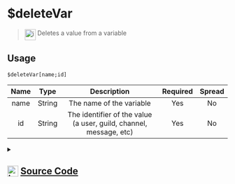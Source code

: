 # $deleteVar
> <img align="top" src="https://upload.wikimedia.org/wikipedia/commons/thumb/e/e4/Infobox_info_icon.svg/160px-Infobox_info_icon.svg.png?20150409153300" alt="image" width="25" height="auto"> Deletes a value from a variable
## Usage
```
$deleteVar[name;id]
```
| Name | Type | Description | Required | Spread
| :---: | :---: | :---: | :---: | :---: |
name | String | The name of the variable | Yes | No
id | String | The identifier of the value (a user, guild, channel, message, etc) | Yes | No
<details>
<summary>
    
## <img align="top" src="https://cdn4.iconfinder.com/data/icons/iconsimple-logotypes/512/github-512.png" alt="image" width="25" height="auto">  [Source Code](https://github.com/tryforge/ForgeScript-V2/blob/main/src/native/deleteVar.ts)
    
</summary>
    
```ts
import { ArgType, NativeFunction } from "forgescript"
import { ForgeDB } from ".."

export default new NativeFunction({
    name: "$deleteVar",
    description: "Deletes a value from a variable",
    unwrap: true,
    brackets: true,
    args: [
        {
            name: "name",
            description: "The name of the variable",
            rest: false,
            type: ArgType.String,
            required: true,
        },
        {
            name: "id",
            description: "The identifier of the value (a user, guild, channel, message, etc)",
            rest: false,
            type: ArgType.String,
            required: true,
        },
    ],
    async execute(_ctx, [type, id]) {
        await ForgeDB.delete(type, id)
        return this.success()
    },
})

```
    
</details>
